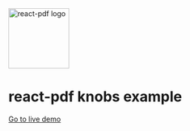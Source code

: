 <img src="https://github.com/react-pdf/site/blob/master/static/images/logo.png" alt="react-pdf logo" width="120px" />

# react-pdf knobs example

[Go to live demo](http://react-pdf.diegomura.com/repl?example=knobs)
